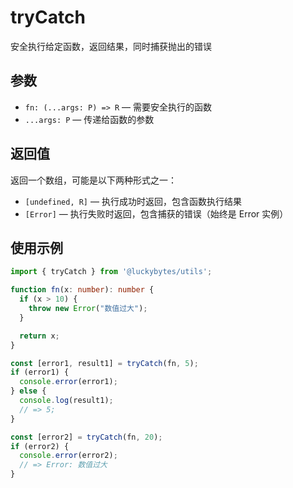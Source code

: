 # tryCatch

安全执行给定函数，返回结果，同时捕获抛出的错误

## 参数

- `fn: (...args: P) => R` &mdash; 需要安全执行的函数
- `...args: P` &mdash; 传递给函数的参数

## 返回值

返回一个数组，可能是以下两种形式之一：
- `[undefined, R]` &mdash; 执行成功时返回，包含函数执行结果
- `[Error]` &mdash; 执行失败时返回，包含捕获的错误（始终是 Error 实例）

## 使用示例

```typescript
import { tryCatch } from '@luckybytes/utils';

function fn(x: number): number {
  if (x > 10) {
    throw new Error("数值过大");
  }

  return x;
}

const [error1, result1] = tryCatch(fn, 5);
if (error1) {
  console.error(error1);
} else {
  console.log(result1);
  // => 5;
}

const [error2] = tryCatch(fn, 20);
if (error2) {
  console.error(error2);
  // => Error: 数值过大
}
```

